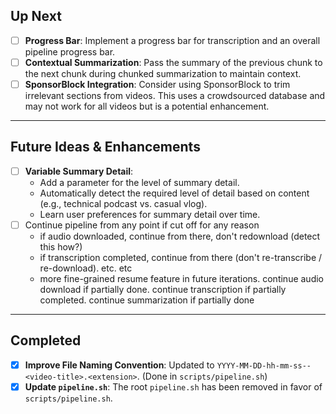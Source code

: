 ## Up Next

- [ ] **Progress Bar**: Implement a progress bar for transcription and an overall pipeline progress bar.
- [ ] **Contextual Summarization**: Pass the summary of the previous chunk to the next chunk during chunked summarization to maintain context.
- [ ] **SponsorBlock Integration**: Consider using SponsorBlock to trim irrelevant sections from videos. This uses a crowdsourced database and may not work for all videos but is a potential enhancement.
---

## Future Ideas & Enhancements

- [ ] **Variable Summary Detail**: 
  - Add a parameter for the level of summary detail.
  - Automatically detect the required level of detail based on content (e.g., technical podcast vs. casual vlog).
  - Learn user preferences for summary detail over time.
- [ ] Continue pipeline from any point if cut off for any reason
  - if audio downloaded, continue from there, don't redownload (detect this how?)
  - if transcription completed, continue from there (don't re-transcribe / re-download). etc. etc
  - more fine-grained resume feature in future iterations. continue audio download if partially done. continue transcription if partially completed. continue summarization if partially done
---

## Completed

- [x] **Improve File Naming Convention**: Updated to `YYYY-MM-DD-hh-mm-ss--<video-title>.<extension>`. (Done in `scripts/pipeline.sh`)
- [x] **Update `pipeline.sh`**: The root `pipeline.sh` has been removed in favor of `scripts/pipeline.sh`.
